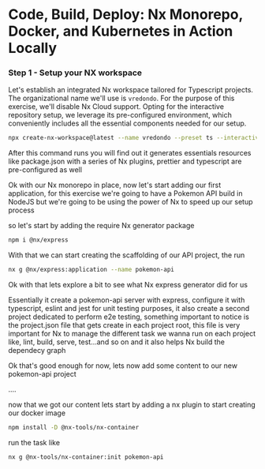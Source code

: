 # Code, Build, Deploy: Nx Monorepo, Docker, and Kubernetes in Action Locally

### Step 1 - Setup your NX workspace

Let's establish an integrated Nx workspace tailored for Typescript projects. The organizational name we'll use is `vredondo`. For the purpose of this exercise, we'll disable Nx Cloud support. Opting for the interactive repository setup, we leverage its pre-configured environment, which conveniently includes all the essential components needed for our setup.

```sh
npx create-nx-workspace@latest --name vredondo --preset ts --interactive --nxCloud skip 
```

After this command runs you will find out it generates essentials resources like package.json with a series of Nx plugins, prettier and typescript are pre-configured as well

Ok with our Nx monorepo in place, now let's start adding our first application, for this exercise we're going to have a Pokemon API build in NodeJS but we're going to be using the power of Nx to speed up our setup process

so let's start by adding the require Nx generator package

```sh
npm i @nx/express
```

With that we can start creating the scaffolding of our API project, the run 

```sh
nx g @nx/express:application --name pokemon-api
```

Ok with that lets explore a bit to see what Nx express generator did for us

Essentially it create a pokemon-api server with express, configure it with typescript, eslint and jest for unit testing purposes, it also create a second project dedicated to perform e2e testing, something important to notice is the project.json file that gets create in each project root, this file is very important for Nx to manage the different task we wanna run on each project like, lint, build, serve, test...and so on and it also helps Nx build the dependecy graph

Ok that's good enough for now, lets now add some content to our new pokemon-api project

....


now that we got our content lets start by adding a nx plugin to start creating our docker image

```sh
npm install -D @nx-tools/nx-container
```

run the task like

```sh
nx g @nx-tools/nx-container:init pokemon-api
```
